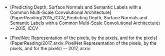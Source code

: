 * [Predicting Depth, Surface Normals and Semantic Labels with a Common Multi-Scale Convolutional Architecture](PaperReading/2015_ICCV_Predicting Depth, Surface Normals and Semantic Labels with a Common Multi-Scale Convolutional Architecture)
-- 2015, ICCV

* [PixelNet: Representation of the pixels, by the pixels, and for the pixels](PaperReading/2017_arxiv_PixelNet Representation of the pixels, by the pixels, and for the pixels)
-- 2017, arxiv
